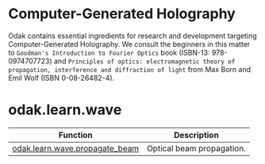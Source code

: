 # Computer-Generated Holography
Odak contains essential ingredients for research and development targeting Computer-Generated Holography.
We consult the beginners in this matter to `Goodman's Introduction to Fourier Optics` book (ISBN-13:  978-0974707723) and `Principles of optics: electromagnetic theory of propagation, interference and diffraction of light` from Max Born and Emil Wolf (ISBN 0-08-26482-4).

# odak.learn.wave

| Function      | Description   |
| ------------- |:-------------:|
| [odak.learn.wave.propagate_beam](odak/learn/wave/propagate_beam) | Optical beam propagation. |
